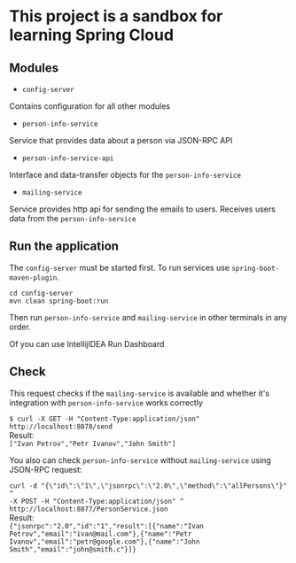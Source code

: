# This project is a sandbox for learning Spring Cloud #

## Modules ##
* `config-server`

Contains configuration for all other modules

* `person-info-service`

Service that provides data about a person via JSON-RPC API

* `person-info-service-api`

Interface and data-transfer objects for the `person-info-service`

* `mailing-service`

Service provides http api for sending the emails to users. Receives users data from the `person-info-service`

## Run the application ##

The `config-server` must be started first. To run services use `spring-boot-maven-plugin`.

`cd config-server`<br />
`mvn clean spring-boot:run`

Then run `person-info-service` and `mailing-service` in other terminals in any order.

Of you can use IntellijIDEA Run Dashboard

## Check ##

This request checks if the `mailing-service` is available and whether it's integration with `person-info-service` works correctly

`$ curl -X GET -H "Content-Type:application/json" http://localhost:8878/send`<br />
Result:<br />
`["Ivan Petrov","Petr Ivanov","John Smith"]`

You also can check `person-info-service` without `mailing-service` using JSON-RPC request:

`curl -d "{\"id\":\"1\",\"jsonrpc\":\"2.0\",\"method\":\"allPersons\"}" ^`<br />
`-X POST -H "Content-Type:application/json" ^`<br />
`http://localhost:8877/PersonService.json`<br />
Result:<br />
`{"jsonrpc":"2.0","id":"1","result":[{"name":"Ivan Petrov","email":"ivan@mail.com"},{"name":"Petr Ivanov","email":"petr@google.com"},{"name":"John Smith","email":"john@smith.c"}]}`

